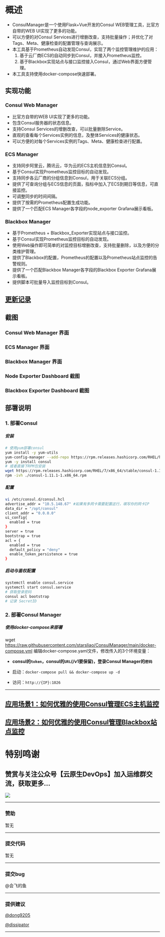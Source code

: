 # 概述
- ConsulManager是一个使用Flask+Vue开发的Consul WEB管理工具，比官方自带的WEB UI实现了更多的功能。
- 可以方便的对Consul Services进行增删改查，支持批量操作；并优化了对Tags、Meta、健康检查的配置管理与查询展示。
- 本工具基于Prometheus自动发现Consul，实现了两个监控管理维护的应用：
  1. 基于云厂商ECS的自动同步到Consul，并接入Prometheus监控。
  2. 基于Blackbox实现站点与接口监控接入Consul，通过Web界面方便管理。
- 本工具支持使用docker-compose快速部署。

## 实现功能
### Consul Web Manager
- 比官方自带的WEB UI实现了更多的功能。
- 包含Consul服务器的状态信息。
- 支持Consul Services的增删改查，可以批量删除Service。
- 直观的查看每个Services实例的信息，及整体Services的健康状态。
- 可以方便的对每个Services实例的Tags、Meta、健康检查进行配置。

### ECS Manager
- 支持同步阿里云，腾讯云，华为云的ECS主机信息到Consul。
- 基于Consul实现Prometheus监控目标的自动发现。
- 支持同步各云厂商的分组信息到Consul，用于关联ECS分组。
- 提供了可查询分组与ECS信息的页面，指标中加入了ECS到期日等信息，可直接监控。
- 可调整同步的时间间隔。
- 提供了按需的Prometheus配置生成功能。
- 提供了一个匹配ECS Manager各字段的node_exporter Grafana展示看板。

### Blackbox Manager 
- 基于Prometheus + Blackbox_Exporter实现站点与接口监控。
- 基于Consul实现Prometheus监控目标的自动发现。
- 使用Web操作即可简单的对监控目标增删改查，支持批量删除，以及方便的分类维护管理。
- 提供了Blackbox的配置，Prometheus的配置以及Prometheus站点监控的告警规则。
- 提供了一个匹配Blackbox Manager各字段的Blackbox Exporter Grafana展示看板。
- 提供脚本可批量导入监控目标到Consul。

## [更新记录](https://github.com/starsliao/ConsulManager/releases)

## 截图
### Consul Web Manager 界面

### ECS Manager 界面

### Blackbox Manager 界面

### Node Exporter Dashboard 截图

### Blackbox Exporter Dashboard 截图

## 部署说明

### 1. 部署Consul

##### 安装

```bash
# 使用yum部署consul
yum install -y yum-utils
yum-config-manager --add-repo https://rpm.releases.hashicorp.com/RHEL/hashicorp.repo
yum -y install consul
# 或者直接下RPM包安装
wget https://rpm.releases.hashicorp.com/RHEL/7/x86_64/stable/consul-1.11.4.x86_64.rpm
rpm -ivh ./consul-1.11.1-1.x86_64.rpm
```

##### 配置

```bash
vi /etc/consul.d/consul.hcl
advertise_addr = "10.5.148.67" #如果有多网卡需要配置这行，填写你的网卡IP
data_dir = "/opt/consul"
client_addr = "0.0.0.0"
ui_config{
  enabled = true
}
server = true
bootstrap = true
acl = {
  enabled = true
  default_policy = "deny"
  enable_token_persistence = true
}
```

##### 启动与鉴权配置

```bash
systemctl enable consul.service
systemctl start consul.service
# 获取登录密码
consul acl bootstrap
# 记录 SecretID
```

### 2. 部署Consul Manager

##### 使用docker-compose来部署
wget https://raw.githubusercontent.com/starsliao/ConsulManager/main/docker-compose.yml
编辑docker-compose.yaml文件，修改传入的3个环境变量：
- **consul的`token`，consul的`URL`(/v1要保留)，登录Consul Manager的`密码`**

- 启动：`docker-compose pull && docker-compose up -d`
- 访问：`http://{IP}:1026`
---

## [应用场景1：如何优雅的使用Consul管理ECS主机监控](https://github.com/starsliao/ConsulManager/blob/main/docs/blackbox%E7%AB%99%E7%82%B9%E7%9B%91%E6%8E%A7.md)
## [应用场景2：如何优雅的使用Consul管理Blackbox站点监控](https://github.com/starsliao/ConsulManager/blob/main/docs/ECS%E4%B8%BB%E6%9C%BA%E7%9B%91%E6%8E%A7.md)


# 特别鸣谢
## 赞赏与关注公众号【**云原生DevOps**】加入运维群交流，获取更多...
![](https://github.com/starsliao/ConsulManager/blob/main/thanks.png)

---

### 赞助
暂无

---

### 提交代码
暂无

---

### 提交bug
@会飞的鱼

---

### 提供建议
[@dong9205](https://github.com/dong9205)

[@dissipator](https://github.com/dissipator)

---

